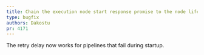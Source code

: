 ```yaml
---
title: Chain the execution node start response promise to the node lifetime
type: bugfix
authors: Dakostu
pr: 4171
---
```


The retry delay now works for pipelines that fail during startup.
